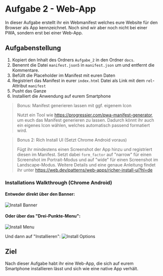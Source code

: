 # Aufgabe 2 - Web-App

In dieser Aufgabe erstellt ihr ein Webmanifest welches eure Website für den Browser als App kennzeichnet.
Noch sind wir aber noch nicht bei einer PWA, sondern erst bei einer Web-App.

## Aufgabenstellung

1. Kopiert den Inhalt des Ordners `Aufgabe_2` in den Ordner `docs`.
2. Benennt die Datei `manifest.json5` in `manifest.json` um und entfernt die Kommentare.
3. Befüllt die Placeholder im Manifest mit euren Daten
4. Registriert das Manifest in eurer `index.html` Datei als Link mit dem `rel`-Attribut `manifest`
5. Pusht das Ganze
6. Installiert die Anwendung auf eurem Smartphone

> Bonus: Manifest generieren lassen mit ggf. eigenem Icon
> 
> Nutzt ein Tool wie https://progressier.com/pwa-manifest-generator, um euch das Manifest generieren zu lassen.
> Dadurch könnt ihr auch ein eigenes Icon wählen, welches automatisch passend formatiert wird.

> Bonus 2: Rich Install UI (Setzt Chrome Android voraus)
> 
> Fügt ihr mindestens einen Screenshot der App hinzu und registriert diesen im Manifest.
> Setzt dabei `form_factor` auf "narrow" für einen Screenshot im Portrait-Modus und auf "wide" für einen Screenshot im Landscape-Modus.
> Weitere Details und eine genaue Anleitung findet ihr unter https://web.dev/patterns/web-apps/richer-install-ui?hl=de

### Installations Walkthrough (Chrome Android)

#### Entweder direkt über den Banner:
![Install Banner](../assets/Android_install_banner.png)


#### Oder über das "Drei-Punkte-Menu":
![Install Menu](../assets/Android_menu.png)


Und dann auf "Installieren":
![Install Options](../assets/Android_install_options.png)

## Ziel

Nach dieser Aufgabe habt ihr eine Web-App, die sich auf eurem Smartphone installieren lässt und sich wie eine native App verhält.
